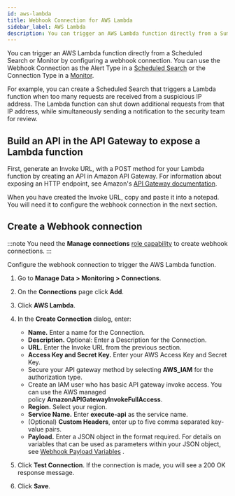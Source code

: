 ```yaml
---
id: aws-lambda
title: Webhook Connection for AWS Lambda
sidebar_label: AWS Lambda
description: You can trigger an AWS Lambda function directly from a Sumo Logic alert by configuring a webhook connection.
---
```


You can trigger an AWS Lambda function directly from a Scheduled Search or Monitor by configuring a webhook connection. You can use the Webhook Connection as the Alert Type in a [Scheduled Search](schedule-searches-webhook-connections.md) or the Connection Type in a [Monitor](/docs/alerts/monitors).

For example, you can create a Scheduled Search that triggers a Lambda function when too many requests are received from a suspicious IP address. The Lambda function can shut down additional requests from that IP address, while simultaneously sending a notification to the security team for review.

## Build an API in the API Gateway to expose a Lambda function

First, generate an Invoke URL, with a POST method for your Lambda function by creating an API in Amazon API Gateway. For information about exposing an HTTP endpoint, see Amazon's [API Gateway documentation](https://docs.aws.amazon.com/apigateway/latest/developerguide/getting-started.html).

When you have created the Invoke URL, copy and paste it into a notepad. You will need it to configure the webhook connection in the next section.

## Create a Webhook connection

:::note
You need the **Manage connections** [role capability](/docs/manage/users-roles/roles/role-capabilities.md) to create webhook connections.
:::

Configure the webhook connection to trigger the AWS Lambda function.

1. Go to **Manage Data \> Monitoring \> Connections**.
1. On the **Connections** page click **Add**.
1. Click **AWS Lambda**.
1. In the **Create Connection** dialog, enter:

    * **Name.** Enter a name for the Connection.
    * **Description.** Optional: Enter a Description for the Connection.
    * **URL.** Enter the Invoke URL from the previous section.
    * **Access Key and Secret Key.** Enter your AWS Access Key and Secret Key.
    * Secure your API gateway method by selecting **AWS_IAM** for the authorization type.
    * Create an IAM user who has basic API gateway invoke access. You can use the AWS managed policy **AmazonAPIGatewayInvokeFullAccess**.
    * **Region.** Select your region.
    * **Service Name.** Enter **execute-api** as the service name.
    * (Optional) **Custom Headers**, enter up to five comma separated key-value pairs.
    * **Payload.** Enter a JSON object in the format required. For details on variables that can be used as parameters within your JSON object, see [Webhook Payload Variables](set-up-webhook-connections.md) . 

1. Click **Test Connection**. If the connection is made, you will see a 200 OK response message.
1. Click **Save**.
